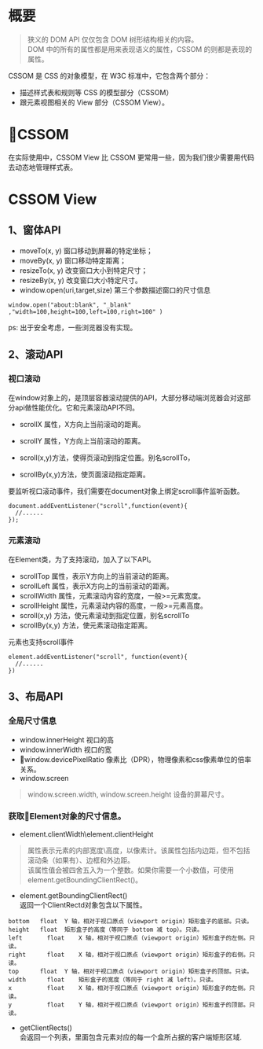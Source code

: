 # 概要
> 狭义的 DOM API 仅仅包含 DOM 树形结构相关的内容。    
> DOM 中的所有的属性都是用来表现语义的属性，CSSOM 的则都是表现的属性。      

CSSOM 是 CSS 的对象模型，在 W3C 标准中，它包含两个部分：
* 描述样式表和规则等 CSS 的模型部分（CSSOM）
* 跟元素视图相关的 View 部分（CSSOM View）。


# CSSOM
在实际使用中，CSSOM View 比 CSSOM 更常用一些，因为我们很少需要用代码去动态地管理样式表。

# CSSOM View

## 1、窗体API

* moveTo(x, y) 窗口移动到屏幕的特定坐标；
* moveBy(x, y) 窗口移动特定距离；
* resizeTo(x, y) 改变窗口大小到特定尺寸；
* resizeBy(x, y) 改变窗口大小特定尺寸。
* window.open(uri,target,size) 第三个参数描述窗口的尺寸信息
```
window.open("about:blank", "_blank" ,"width=100,height=100,left=100,right=100" )
```
ps: 出于安全考虑，一些浏览器没有实现。

## 2、滚动API
### 视口滚动
在window对象上的，是顶层容器滚动提供的API，大部分移动端浏览器会对这部分api做性能优化。它和元素滚动API不同。    
* scrollX 属性，X方向上当前滚动的距离。
* scrollY 属性，Y方向上当前滚动的距离。   
     
* scroll(x,y)方法，使得页滚动到指定位置。别名scrollTo，
* scrollBy(x,y)方法，使页面滚动指定距离。

要监听视口滚动事件，我们需要在document对象上绑定scroll事件监听函数。
```
document.addEventListener("scroll",function(event){
  //......
});
```
### 元素滚动
在Element类，为了支持滚动，加入了以下API。
* scrollTop      属性，表示Y方向上的当前滚动的距离。
* scrollLeft     属性，表示X方向上的当前滚动的距离。
* scrollWidth    属性，元素滚动内容的宽度，一般>=元素宽度。
* scrollHeight   属性，元素滚动内容的高度，一般>=元素高度。
* scroll(x,y)    方法，使元素滚动到指定位置，别名scrollTo
* scrollBy(x,y)  方法，使元素滚动指定距离。

元素也支持scroll事件
```
element.addEventListener("scroll", function(event){
  //......
})
```
## 3、布局API
### 全局尺寸信息
* window.innerHeight         视口的高
* window.innerWidth          视口的宽
* window.devicePixelRatio    像素比（DPR），物理像素和css像素单位的倍率关系。
* window.screen   
> window.screen.width, window.screen.height 设备的屏幕尺寸。

### 获取Element对象的尺寸信息。     
    
* element.clientWidth\element.clientHeight
> 属性表示元素的内部宽度\高度，以像素计。该属性包括内边距，但不包括滚动条（如果有）、边框和外边距。    
> 该属性值会被四舍五入为一个整数。如果你需要一个小数值，可使用 element.getBoundingClientRect()。
* element.getBoundingClientRect()     
返回一个ClientRectd对象包含以下属性。
```
bottom	 float	Y 轴，相对于视口原点（viewport origin）矩形盒子的底部。只读。     
height	 float	矩形盒子的高度（等同于 bottom 减 top）。只读。     
left	   float	X 轴，相对于视口原点（viewport origin）矩形盒子的左侧。只读。      
right	   float	X 轴，相对于视口原点（viewport origin）矩形盒子的右侧。只读。      
top	     float	Y 轴，相对于视口原点（viewport origin）矩形盒子的顶部。只读。     
width	   float	矩形盒子的宽度（等同于 right 减 left）。只读。      
x	       float	X 轴，相对于视口原点（viewport origin）矩形盒子的左侧。只读。      
y	       float	Y 轴，相对于视口原点（viewport origin）矩形盒子的顶部。只读。   
```  


* getClientRects()    
会返回一个列表，里面包含元素对应的每一个盒所占据的客户端矩形区域.
 



